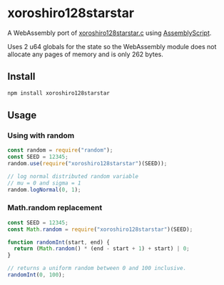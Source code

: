 # xoroshiro128starstar

A WebAssembly port of [xoroshiro128starstar.c](http://xoshiro.di.unimi.it/xoroshiro128starstar.c)
using [AssemblyScript](http://assemblyscript.org/).

Uses 2 u64 globals for the state so the WebAssembly module does not allocate any
pages of memory and is only 262 bytes.

## Install

```sh
npm install xoroshiro128starstar
```

## Usage

### Using with random

```js
const random = require("random");
const SEED = 12345;
random.use(require("xoroshiro128starstar")(SEED));

// log normal distributed random variable
// mu = 0 and sigma = 1
random.logNormal(0, 1);
```

### Math.random replacement

```js
const SEED = 12345;
const Math.random = require("xoroshiro128starstar")(SEED);

function randomInt(start, end) {
  return (Math.random() * (end - start + 1) + start) | 0;
}

// returns a uniform random between 0 and 100 inclusive.
randomInt(0, 100);
```
